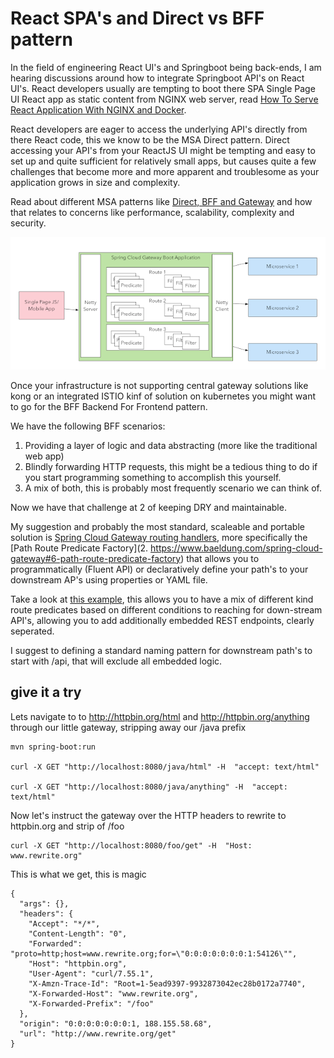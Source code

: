 # React SPA's and Direct vs BFF pattern

In the field of engineering React UI's and Springboot being back-ends, I am hearing discussions around how to integrate Springboot API's on React UI's. React developers usually are tempting to boot there SPA Single Page UI React app as static content from NGINX web server, read [How To Serve React Application With NGINX and Docker](https://medium.com/bb-tutorials-and-thoughts/how-to-serve-react-application-with-nginx-and-docker-9c51ac2c50ba).

React developers are eager to access the underlying API's directly from there React code, this we know to be the MSA Direct pattern. Direct accessing your API's  from your ReactJS UI might be tempting and easy to set up and quite sufficient for relatively small apps, but causes quite a few challenges that become more and more apparent and troublesome as your application grows in size and complexity.

Read about different MSA patterns like [Direct, BFF and Gateway](https://tsh.io/blog/design-patterns-in-microservices-api-gateway-bff-and-more/) and how that relates to concerns like performance, scalability, complexity and security.

![SPA](ApiGateway.png)

Once your infrastructure is not supporting central gateway solutions like kong or an integrated ISTIO kinf of solution on kubernetes you might want to go for the BFF Backend For Frontend pattern.

We have the following BFF scenarios:

1. Providing a layer of logic and data abstracting (more like the traditional web app) 
2. Blindly forwarding HTTP requests, this might be a tedious thing to do if you start programming something to accomplish this yourself.
3. A mix of both, this is probably most frequently scenario we can think of.

Now we have that challenge at 2 of keeping DRY and maintainable. 

My suggestion and probably the most standard, scaleable and portable solution is [Spring Cloud Gateway routing handlers](https://www.baeldung.com/spring-cloud-gateway-routing-predicate-factories#anatomy_of_a_predicate), more specifically 
the [Path Route Predicate Factory](2. https://www.baeldung.com/spring-cloud-gateway#6-path-route-predicate-factory) that allows you to programmatically (Fluent API) or declaratively define your path's to your downstream AP's using properties or YAML file.


Take a look at [this example](https://github.com/spring-cloud-samples/spring-cloud-gateway-sample/blob/master/src/main/java/com/example/demogateway/DemogatewayApplication.java), this allows you to have a mix of different kind route predicates based on different conditions to reaching for down-stream API's, allowing you to add additionally embedded REST endpoints, clearly seperated.
 
I suggest to defining a standard naming pattern for downstream path's to start with /api, that will exclude all embedded logic.

## give it a try
Lets navigate to to http://httpbin.org/html and http://httpbin.org/anything through our little gateway, stripping away our /java prefix

```
mvn spring-boot:run

curl -X GET "http://localhost:8080/java/html" -H  "accept: text/html"

curl -X GET "http://localhost:8080/java/anything" -H  "accept: text/html"
```
Now let's instruct the gateway over the HTTP headers to rewrite to httpbin.org and strip of /foo

```
curl -X GET "http://localhost:8080/foo/get" -H  "Host: www.rewrite.org"
```

This is what we get, this is magic

```
{
  "args": {},
  "headers": {
    "Accept": "*/*",
    "Content-Length": "0",
    "Forwarded": "proto=http;host=www.rewrite.org;for=\"0:0:0:0:0:0:0:1:54126\"",
    "Host": "httpbin.org",
    "User-Agent": "curl/7.55.1",
    "X-Amzn-Trace-Id": "Root=1-5ead9397-9932873042ec28b0172a7740",
    "X-Forwarded-Host": "www.rewrite.org",
    "X-Forwarded-Prefix": "/foo"
  },
  "origin": "0:0:0:0:0:0:0:1, 188.155.58.68",
  "url": "http://www.rewrite.org/get"
}
```

 



